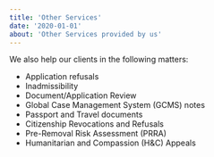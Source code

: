 ```yaml
---
title: 'Other Services'
date: '2020-01-01'
about: 'Other Services provided by us'
---
```

We also help our clients in the following matters:
<ul style="list-style-type: disc; list-style-position: outside; margin-top:5px; margin-left:5px;">
<li> Application refusals</li>
<li> Inadmissibility</li>
<li> Document/Application Review</li>
<li> Global Case Management System (GCMS) notes</li>
<li> Passport and Travel documents</li>
<li> Citizenship Revocations and Refusals</li>
<li> Pre-Removal Risk Assessment (PRRA)</li>
<li> Humanitarian and Compassion (H&amp;C) Appeals</li>